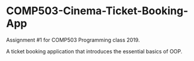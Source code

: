 # COMP503-Cinema-Ticket-Booking-App
Assignment #1 for COMP503 Programming class 2019.

A ticket booking application that introduces the essential basics of OOP.

